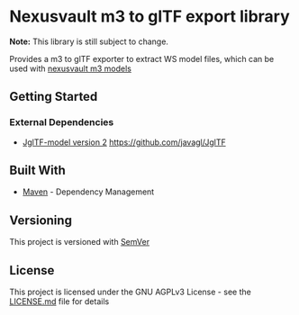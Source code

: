 # Nexusvault m3 to glTF export library

**Note:** This library is still subject to change.

Provides a m3 to glTF exporter to extract WS model files, which can be used with [nexusvault m3 models](https://github.com/MarbleBag/NexusVault/tree/java/nexusvault.format.m3)

## Getting Started

### External Dependencies

* [JglTF-model version 2](https://github.com/javagl/JglTF/tree/master/jgltf-model)
https://github.com/javagl/JglTF

## Built With

* [Maven](https://maven.apache.org/) - Dependency Management

## Versioning

This project is versioned with [SemVer](http://semver.org/)

## License

This project is licensed under the GNU AGPLv3 License - see the [LICENSE.md](LICENSE.md) file for details

